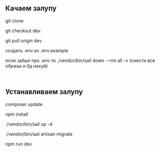 <h2>Качаем залупу</h2>
<p>git clone</p>
<p>git checkout dev</p>
<p>git pull origin dev</p>
<p>создать .env из .env.example</p>
<p>если забыл про .env то ./vendor/bin/sail down --rmi all -v (снести все образы и бд нахуй)</p>
<br>
<h2>Устанавливаем залупу</h2>
<p>composer update</p>
<p>npm install</p>
<p>./vendor/bin/sail up -d</p>
<p>./vendor/bin/sail artisan migrate</p>
<p>npm run dev</p>

